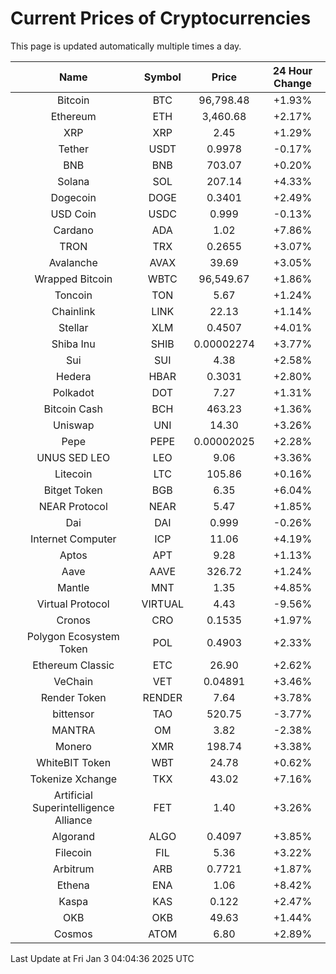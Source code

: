 # Current Prices of Cryptocurrencies
This page is updated automatically multiple times a day.

| Name | Symbol | Price | 24 Hour Change |
| :---: |:---:| :---: | :---: |
| Bitcoin | BTC | 96,798.48 | +1.93% |
| Ethereum | ETH | 3,460.68 | +2.17% |
| XRP | XRP | 2.45 | +1.29% |
| Tether | USDT | 0.9978 | -0.17% |
| BNB | BNB | 703.07 | +0.20% |
| Solana | SOL | 207.14 | +4.33% |
| Dogecoin | DOGE | 0.3401 | +2.49% |
| USD Coin | USDC | 0.999 | -0.13% |
| Cardano | ADA | 1.02 | +7.86% |
| TRON | TRX | 0.2655 | +3.07% |
| Avalanche | AVAX | 39.69 | +3.05% |
| Wrapped Bitcoin | WBTC | 96,549.67 | +1.86% |
| Toncoin | TON | 5.67 | +1.24% |
| Chainlink | LINK | 22.13 | +1.14% |
| Stellar | XLM | 0.4507 | +4.01% |
| Shiba Inu | SHIB | 0.00002274 | +3.77% |
| Sui | SUI | 4.38 | +2.58% |
| Hedera | HBAR | 0.3031 | +2.80% |
| Polkadot | DOT | 7.27 | +1.31% |
| Bitcoin Cash | BCH | 463.23 | +1.36% |
| Uniswap | UNI | 14.30 | +3.26% |
| Pepe | PEPE | 0.00002025 | +2.28% |
| UNUS SED LEO | LEO | 9.06 | +3.36% |
| Litecoin | LTC | 105.86 | +0.16% |
| Bitget Token | BGB | 6.35 | +6.04% |
| NEAR Protocol | NEAR | 5.47 | +1.85% |
| Dai | DAI | 0.999 | -0.26% |
| Internet Computer | ICP | 11.06 | +4.19% |
| Aptos | APT | 9.28 | +1.13% |
| Aave | AAVE | 326.72 | +1.24% |
| Mantle | MNT | 1.35 | +4.85% |
| Virtual Protocol | VIRTUAL | 4.43 | -9.56% |
| Cronos | CRO | 0.1535 | +1.97% |
| Polygon Ecosystem Token | POL | 0.4903 | +2.33% |
| Ethereum Classic | ETC | 26.90 | +2.62% |
| VeChain | VET | 0.04891 | +3.46% |
| Render Token | RENDER | 7.64 | +3.78% |
| bittensor | TAO | 520.75 | -3.77% |
| MANTRA | OM | 3.82 | -2.38% |
| Monero | XMR | 198.74 | +3.38% |
| WhiteBIT Token | WBT | 24.78 | +0.62% |
| Tokenize Xchange | TKX | 43.02 | +7.16% |
| Artificial Superintelligence Alliance | FET | 1.40 | +3.26% |
| Algorand | ALGO | 0.4097 | +3.85% |
| Filecoin | FIL | 5.36 | +3.22% |
| Arbitrum | ARB | 0.7721 | +1.87% |
| Ethena | ENA | 1.06 | +8.42% |
| Kaspa | KAS | 0.122 | +2.47% |
| OKB | OKB | 49.63 | +1.44% |
| Cosmos | ATOM | 6.80 | +2.89% |

Last Update at Fri Jan  3 04:04:36 2025 UTC